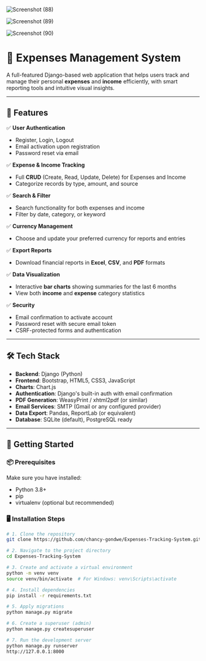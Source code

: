 

![Screenshot (88)](https://github.com/user-attachments/assets/4c51d29b-4b46-4325-93d4-b29d81c6c405)


![Screenshot (89)](https://github.com/user-attachments/assets/c5323312-eb83-47a0-b3b6-1f09de61be9d)



![Screenshot (90)](https://github.com/user-attachments/assets/889c7137-0d99-489a-9eb1-17ac9785f7ad)


# 💸 Expenses Management System

A full-featured Django-based web application that helps users track and manage their personal **expenses** and **income** efficiently, with smart reporting tools and intuitive visual insights.

---

## 🌟 Features

✅ **User Authentication**
- Register, Login, Logout
- Email activation upon registration
- Password reset via email

✅ **Expense & Income Tracking**
- Full **CRUD** (Create, Read, Update, Delete) for Expenses and Income
- Categorize records by type, amount, and source

✅ **Search & Filter**
- Search functionality for both expenses and income
- Filter by date, category, or keyword

✅ **Currency Management**
- Choose and update your preferred currency for reports and entries

✅ **Export Reports**
- Download financial reports in **Excel**, **CSV**, and **PDF** formats

✅ **Data Visualization**
- Interactive **bar charts** showing summaries for the last 6 months
- View both **income** and **expense** category statistics

✅ **Security**
- Email confirmation to activate account
- Password reset with secure email token
- CSRF-protected forms and authentication

---

## 🛠️ Tech Stack

- **Backend**: Django (Python)
- **Frontend**: Bootstrap, HTML5, CSS3, JavaScript
- **Charts**: Chart.js
- **Authentication**: Django's built-in auth with email confirmation
- **PDF Generation**: WeasyPrint / xhtml2pdf (or similar)
- **Email Services**: SMTP (Gmail or any configured provider)
- **Data Export**: Pandas, ReportLab (or equivalent)
- **Database**: SQLite (default), PostgreSQL ready

---

## 🚀 Getting Started

### 📦 Prerequisites

Make sure you have installed:
- Python 3.8+
- pip
- virtualenv (optional but recommended)

### 🖥️ Installation Steps

```bash
# 1. Clone the repository
git clone https://github.com/chancy-gondwe/Expenses-Tracking-System.git

# 2. Navigate to the project directory
cd Expenses-Tracking-System

# 3. Create and activate a virtual environment
python -m venv venv
source venv/bin/activate  # For Windows: venv\Scripts\activate

# 4. Install dependencies
pip install -r requirements.txt

# 5. Apply migrations
python manage.py migrate

# 6. Create a superuser (admin)
python manage.py createsuperuser

# 7. Run the development server
python manage.py runserver
http://127.0.0.1:8000

